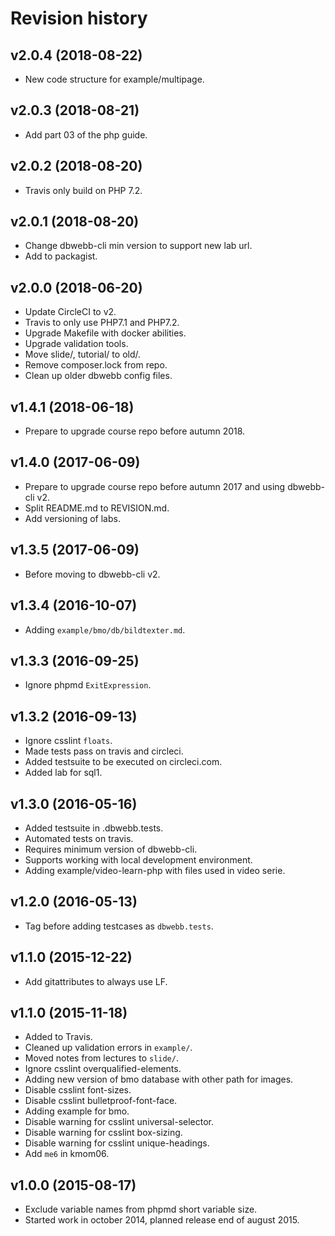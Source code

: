 Revision history
===================



v2.0.4 (2018-08-22)
--------------------

* New code structure for example/multipage.



v2.0.3 (2018-08-21)
--------------------

* Add part 03 of the php guide.



v2.0.2 (2018-08-20)
--------------------

* Travis only build on PHP 7.2.



v2.0.1 (2018-08-20)
--------------------

* Change dbwebb-cli min version to support new lab url.
* Add to packagist.



v2.0.0 (2018-06-20)
-------------------

* Update CircleCI to v2.
* Travis to only use PHP7.1 and PHP7.2.
* Upgrade Makefile with docker abilities.
* Upgrade validation tools.
* Move slide/, tutorial/ to old/.
* Remove composer.lock from repo.
* Clean up older dbwebb config files.



v1.4.1 (2018-06-18)
-------------------

* Prepare to upgrade course repo before autumn 2018.



v1.4.0 (2017-06-09)
-------------------

* Prepare to upgrade course repo before autumn 2017 and using dbwebb-cli v2.
* Split README.md to REVISION.md.
* Add versioning of labs.



v1.3.5 (2017-06-09)
-------------------

* Before moving to dbwebb-cli v2.



v1.3.4 (2016-10-07)
-------------------

* Adding `example/bmo/db/bildtexter.md`.



v1.3.3 (2016-09-25)
-------------------

* Ignore phpmd `ExitExpression`.



v1.3.2 (2016-09-13)
-------------------

* Ignore csslint `floats`.
* Made tests pass on travis and circleci.
* Added testsuite to be executed on circleci.com.
* Added lab for sql1.



v1.3.0 (2016-05-16)
-------------------

* Added testsuite in .dbwebb.tests.
* Automated tests on travis.
* Requires minimum version of dbwebb-cli.
* Supports working with local development environment.
* Adding example/video-learn-php with files used in video serie.



v1.2.0 (2016-05-13)
-------------------

* Tag before adding testcases as `dbwebb.tests`.


v1.1.0 (2015-12-22)
-------------------

* Add gitattributes to always use LF.


v1.1.0 (2015-11-18)
-------------------

* Added to Travis.
* Cleaned up validation errors in `example/`.
* Moved notes from lectures to `slide/`.
* Ignore csslint overqualified-elements.
* Adding new version of bmo database with other path for images.
* Disable csslint font-sizes.
* Disable csslint bulletproof-font-face.
* Adding example for bmo.
* Disable warning for csslint universal-selector.
* Disable warning for csslint box-sizing.
* Disable warning for csslint unique-headings.
* Add `me6` in kmom06.


v1.0.0 (2015-08-17)
-------------------

* Exclude variable names from phpmd short variable size.
* Started work in october 2014, planned release end of august 2015.
